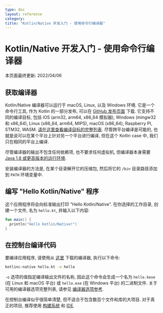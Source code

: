 ```yaml
---
type: doc
layout: reference
category:
title: "Kotlin/Native 开发入门 - 使用命令行编译器"
---
```


# Kotlin/Native 开发入门 - 使用命令行编译器

本页面最终更新: 2022/04/06

## 获取编译器

Kotlin/Native 编译器可以运行于 macOS, Linux, 以及 Windows 环境. 它是一个命令行工具, 作为 Kotlin 的一部分发布,
可以在 [GitHub 发布页面]({{site.data.releases.latest.url}}) 下载. 
它支持不同的编译目标, 包括 iOS (arm32, arm64, x86_64 模拟器), Windows (mingw32 和 x86_64),
Linux (x86_64, arm64, MIPS), macOS (x86_64), Raspberry PI, STM32, WASM.
[请在这里查看编译目标的完整列表](native-overview.html). 
尽管跨平台编译是可能的, 也就是说可以在某个平台上针对另一个平台进行编译, 
但在这个 Kotlin case 中, 我们只在相同的平台上编译.  

尽管编译器的输出不包含任何依赖项, 也不要求任何虚拟机, 但编译器本身需要 [Java 1.8 或更高版本的运行环境](https://jdk.java.net/11/).

安装编译器的方法是, 在某个目录解开它的压缩包, 然后将它的 `/bin` 目录路径添加到 `PATH` 环境变量中.

## 编写 "Hello Kotlin/Native" 程序

这个应用程序将会向标准输出打印 "Hello Kotlin/Native". 在你选择的工作目录, 创建一个文件, 名为 `hello.kt`,
并输入以下内容:

```kotlin
fun main() {
  println("Hello Kotlin/Native!")
}
```

## 在控制台编译代码 

要编译应用程序, 请使用从 [这里](https://github.com/JetBrains/kotlin/releases) 下载的编译器, 执行以下命令:

```bash
kotlinc-native hello.kt -o hello
```

`-o` 选项的值指定编译输出文件的名称, 因此这个命令会生成一个名为 `hello.kexe` (在 Linux 和 macOS 平台)
或 `hello.exe` (在 Windows 平台) 的二进制文件.
关于可用的编译器选项完整列表, 请参见 [编译器选项参考](../compiler-reference.html).

在控制台编译似乎很简单清楚, 但不适合于包含数百个文件和库的大项目.
对于真正的项目, 推荐使用 [构建系统](native-gradle.html) 和 [IDE](native-get-started.html).
